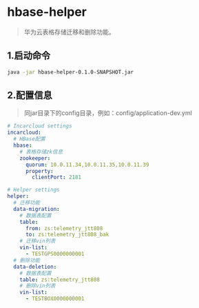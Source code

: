 # hbase-helper

> 华为云表格存储迁移和删除功能。

## 1.启动命令

```bash
java -jar hbase-helper-0.1.0-SNAPSHOT.jar
```

## 2.配置信息

> 同jar目录下的config目录，例如：config/application-dev.yml

```yaml
# Incarcloud settings
incarcloud:
  # HBase配置
  hbase:
    # 表格存储zk信息
    zookeeper:
      quorum: 10.0.11.34,10.0.11.35,10.0.11.39
      property:
        clientPort: 2181

# Helper settings
helper:
  # 迁移功能
  data-migration:
    # 数据表配置
    table:
      from: zs:telemetry_jtt808
      to: zs:telemetry_jtt808_bak
    # 迁移vin列表
    vin-list:
      - TESTGPS0000000001
  # 删除功能
  data-deletion:
    # 数据表配置
    table: zs:telemetry_jtt808
    # 删除vin列表
    vin-list:
      - TESTBOX0000000001
```
